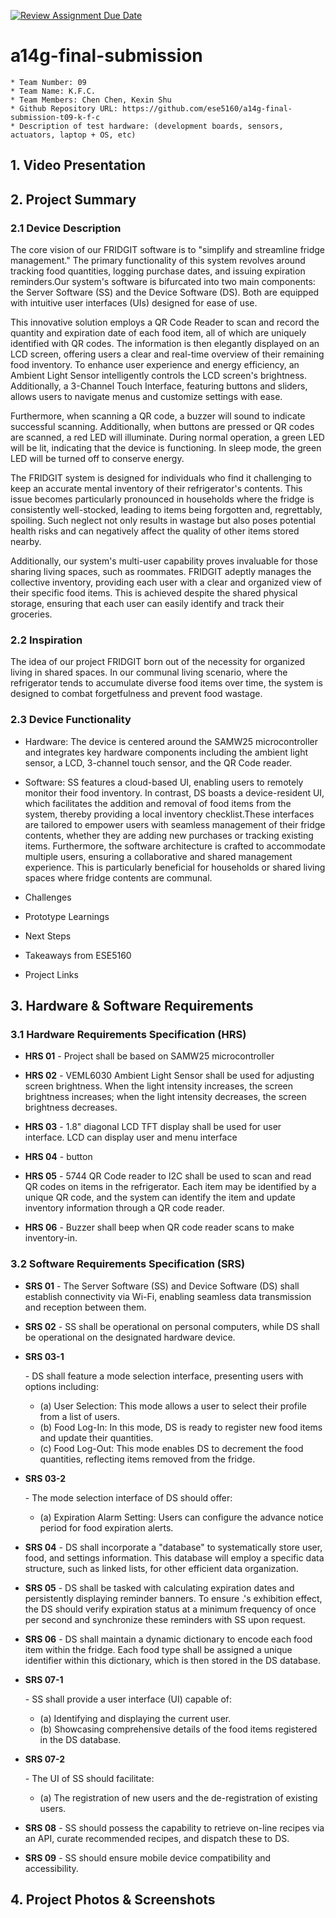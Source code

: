 [![Review Assignment Due Date](https://classroom.github.com/assets/deadline-readme-button-24ddc0f5d75046c5622901739e7c5dd533143b0c8e959d652212380cedb1ea36.svg)](https://classroom.github.com/a/kzkUPShx)
# a14g-final-submission

    * Team Number: 09
    * Team Name: K.F.C.
    * Team Members: Chen Chen, Kexin Shu
    * Github Repository URL: https://github.com/ese5160/a14g-final-submission-t09-k-f-c
    * Description of test hardware: (development boards, sensors, actuators, laptop + OS, etc) 

## 1. Video Presentation

## 2. Project Summary

### 2.1 Device Description

The core vision of our FRIDGIT software is to "simplify and streamline fridge management." The primary functionality of this system revolves around tracking food quantities, logging purchase dates, and issuing expiration reminders.Our system's software is bifurcated into two main components: the Server Software (SS) and the Device Software (DS). Both are equipped with intuitive user interfaces (UIs) designed for ease of use.

This innovative solution employs a QR Code Reader to scan and record the quantity and expiration date of each food item, all of which are uniquely identified with QR codes. The information is then elegantly displayed on an LCD screen, offering users a clear and real-time overview of their remaining food inventory. To enhance user experience and energy efficiency, an Ambient Light Sensor intelligently controls the LCD screen's brightness. Additionally, a 3-Channel Touch Interface, featuring buttons and sliders, allows users to navigate menus and customize settings with ease.
  
Furthermore, when scanning a QR code, a buzzer will sound to indicate successful scanning. Additionally, when buttons are pressed or QR codes are scanned, a red LED will illuminate. During normal operation, a green LED will be lit, indicating that the device is functioning. In sleep mode, the green LED will be turned off to conserve energy.

The FRIDGIT system is designed for individuals who find it challenging to keep an accurate mental inventory of their refrigerator's contents. This issue becomes particularly pronounced in households where the fridge is consistently well-stocked, leading to items being forgotten and, regrettably, spoiling. Such neglect not only results in wastage but also poses potential health risks and can negatively affect the quality of other items stored nearby.

Additionally, our system's multi-user capability proves invaluable for those sharing living spaces, such as roommates. FRIDGIT adeptly manages the collective inventory, providing each user with a clear and organized view of their specific food items. This is achieved despite the shared physical storage, ensuring that each user can easily identify and track their groceries.
  
### 2.2 Inspiration

The idea of our project FRIDGIT born out of the necessity for organized living in shared spaces. In our communal living scenario, where the refrigerator tends to accumulate diverse food items over time, the system is designed to combat forgetfulness and prevent food wastage.

### 2.3 Device Functionality
- Hardware: The device is centered around the SAMW25 microcontroller and integrates key hardware components including the ambient light sensor, a LCD, 3-channel touch sensor, and the QR Code reader.

- Software: SS features a cloud-based UI, enabling users to remotely monitor their food inventory. In contrast, DS boasts a device-resident UI, which facilitates the addition and removal of food items from the system, thereby providing a local inventory checklist.These interfaces are tailored to empower users with seamless management of their fridge contents, whether they are adding new purchases or tracking existing items. Furthermore, the software architecture is crafted to accommodate multiple users, ensuring a collaborative and shared management experience. This is particularly beneficial for households or shared living spaces where fridge contents are communal.
- Challenges

- Prototype Learnings

- Next Steps

- Takeaways from ESE5160

- Project Links
## 3. Hardware & Software Requirements

### 3.1 Hardware Requirements Specification (HRS)

- **HRS 01** - Project shall be based on SAMW25 microcontroller

- **HRS 02** - VEML6030 Ambient Light Sensor shall be used for adjusting screen brightness. When the light intensity increases, the screen brightness increases; when the light intensity decreases, the screen brightness decreases.

- **HRS 03** - 1.8" diagonal LCD TFT display shall be used for user interface. LCD can display user and menu interface

- **HRS 04** - button

- **HRS 05** - 5744 QR Code reader to I2C shall be used to scan and read QR codes on items in the refrigerator. Each item may be identified by a unique QR code, and the system can identify the item and update inventory information through a QR code reader. 

- **HRS 06** - Buzzer shall beep when QR code reader scans to make inventory-in.

### 3.2 Software Requirements Specification (SRS)

- **SRS 01** - The Server Software (SS) and Device Software (DS) shall establish connectivity via Wi-Fi, enabling seamless data transmission and reception between them.

- **SRS 02** - SS shall be operational on personal computers, while DS shall be operational on the designated hardware device.

- **SRS 03-1**

   \- DS shall feature a mode selection interface, presenting users with options including:

  - (a) User Selection: This mode allows a user to select their profile from a list of users.
  - (b) Food Log-In: In this mode, DS is ready to register new food items and update their quantities.
  - (c) Food Log-Out: This mode enables DS to decrement the food quantities, reflecting items removed from the fridge.

- **SRS 03-2**

   \- The mode selection interface of DS should offer:

  - (a) Expiration Alarm Setting: Users can configure the advance notice period for food expiration alerts.

- **SRS 04** - DS shall incorporate a "database" to systematically store user, food, and settings information. This database will employ a specific data structure, such as linked lists, for other efficient data organization.

- **SRS 05** - DS shall be tasked with calculating expiration dates and persistently displaying reminder banners. To ensure .'s exhibition effect, the DS should verify expiration status at a minimum frequency of once per second and synchronize these reminders with SS upon request.

- **SRS 06** - DS shall maintain a dynamic dictionary to encode each food item within the fridge. Each food type shall be assigned a unique identifier within this dictionary, which is then stored in the DS database.

- **SRS 07-1**

   \- SS shall provide a user interface (UI) capable of:

  - (a) Identifying and displaying the current user.
  - (b) Showcasing comprehensive details of the food items registered in the DS database.

- **SRS 07-2**

   \- The UI of SS should facilitate:

  - (a) The registration of new users and the de-registration of existing users.

- **SRS 08** - SS should possess the capability to retrieve on-line recipes via an API, curate recommended recipes, and dispatch these to DS.

- **SRS 09** - SS should ensure mobile device compatibility and accessibility.


## 4. Project Photos & Screenshots
